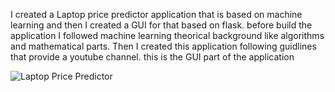I created a Laptop price predictor application that is based on machine learning and then I created a GUI for that based on flask. before build the application I followed machine learning theorical background like algorithms and mathematical parts. Then I created this application following guidlines that provide a youtube channel. this is the GUI part of the application

![Laptop Price Predictor](Capture.PNG)



